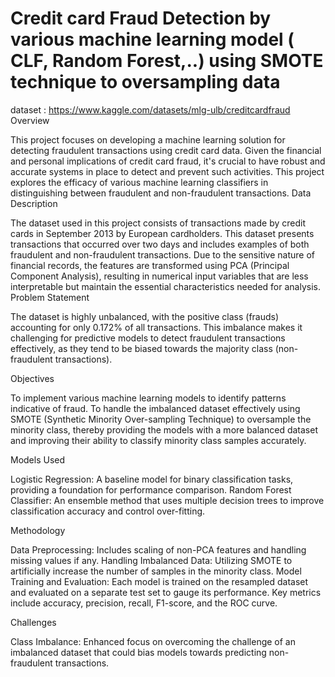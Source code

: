 # Credit card Fraud Detection by various machine learning model ( CLF, Random Forest,..) using SMOTE technique to oversampling data

dataset : https://www.kaggle.com/datasets/mlg-ulb/creditcardfraud
Overview

This project focuses on developing a machine learning solution for detecting fraudulent transactions using credit card data. Given the financial and personal implications of credit card fraud, it's crucial to have robust and accurate systems in place to detect and prevent such activities. This project explores the efficacy of various machine learning classifiers in distinguishing between fraudulent and non-fraudulent transactions.
Data Description

The dataset used in this project consists of transactions made by credit cards in September 2013 by European cardholders. This dataset presents transactions that occurred over two days and includes examples of both fraudulent and non-fraudulent transactions. Due to the sensitive nature of financial records, the features are transformed using PCA (Principal Component Analysis), resulting in numerical input variables that are less interpretable but maintain the essential characteristics needed for analysis.
Problem Statement

The dataset is highly unbalanced, with the positive class (frauds) accounting for only 0.172% of all transactions. This imbalance makes it challenging for predictive models to detect fraudulent transactions effectively, as they tend to be biased towards the majority class (non-fraudulent transactions).

Objectives

To implement various machine learning models to identify patterns indicative of fraud.
To handle the imbalanced dataset effectively using SMOTE (Synthetic Minority Over-sampling Technique) to oversample the minority class, thereby providing the models with a more balanced dataset and improving their ability to classify minority class samples accurately.

Models Used

Logistic Regression: A baseline model for binary classification tasks, providing a foundation for performance comparison.
Random Forest Classifier: An ensemble method that uses multiple decision trees to improve classification accuracy and control over-fitting.

Methodology

Data Preprocessing: Includes scaling of non-PCA features and handling missing values if any.
Handling Imbalanced Data: Utilizing SMOTE to artificially increase the number of samples in the minority class.
Model Training and Evaluation: Each model is trained on the resampled dataset and evaluated on a separate test set to gauge its performance. Key metrics include accuracy, precision, recall, F1-score, and the ROC curve.

Challenges 

Class Imbalance: Enhanced focus on overcoming the challenge of an imbalanced dataset that could bias models towards predicting non-fraudulent transactions.
